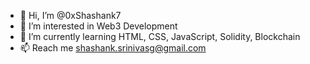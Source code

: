 - 👋 Hi, I’m @0xShashank7
- 👀 I’m interested in Web3 Development
- 🌱 I’m currently learning HTML, CSS, JavaScript, Solidity, Blockchain 
- 📫 Reach me shashank.srinivasg@gmail.com

<!---
0xShashank7/0xShashank7 is a ✨ special ✨ repository because its `README.md` (this file) appears on your GitHub profile.
You can click the Preview link to take a look at your changes.
--->
